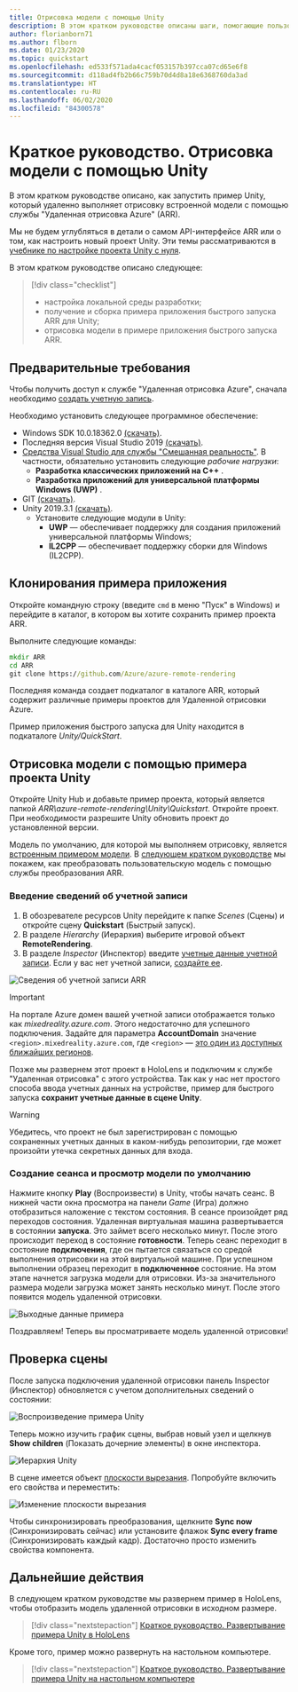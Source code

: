```yaml
---
title: Отрисовка модели с помощью Unity
description: В этом кратком руководстве описаны шаги, помогающие пользователю выполнить отрисовку модели
author: florianborn71
ms.author: flborn
ms.date: 01/23/2020
ms.topic: quickstart
ms.openlocfilehash: ed533f571ada4cacf053157b397cca07cd65e6f8
ms.sourcegitcommit: d118ad4fb2b66c759b70d4d8a18e6368760da3ad
ms.translationtype: HT
ms.contentlocale: ru-RU
ms.lasthandoff: 06/02/2020
ms.locfileid: "84300578"
---
```

# <a name="quickstart-render-a-model-with-unity"></a>Краткое руководство. Отрисовка модели с помощью Unity

В этом кратком руководстве описано, как запустить пример Unity, который удаленно выполняет отрисовку встроенной модели с помощью службы "Удаленная отрисовка Azure" (ARR).

Мы не будем углубляться в детали о самом API-интерфейсе ARR или о том, как настроить новый проект Unity. Эти темы рассматриваются в [учебнике по настройке проекта Unity с нуля](../tutorials/unity/project-setup.md).

В этом кратком руководстве описано следующее:
> [!div class="checklist"]
>
>* настройка локальной среды разработки;
>* получение и сборка примера приложения быстрого запуска ARR для Unity;
>* отрисовка модели в примере приложения быстрого запуска ARR.

## <a name="prerequisites"></a>Предварительные требования

Чтобы получить доступ к службе "Удаленная отрисовка Azure", сначала необходимо [создать учетную запись](../how-tos/create-an-account.md).

Необходимо установить следующее программное обеспечение:

* Windows SDK 10.0.18362.0 [(скачать)](https://developer.microsoft.com/windows/downloads/windows-10-sdk).
* Последняя версия Visual Studio 2019 [(скачать)](https://visualstudio.microsoft.com/vs/older-downloads/).
* [Средства Visual Studio для службы "Смешанная реальность"](https://docs.microsoft.com/windows/mixed-reality/install-the-tools). В частности, обязательно установить следующие *рабочие нагрузки*:
  * **Разработка классических приложений на C++** .
  * **Разработка приложений для универсальной платформы Windows (UWP)** .
* GIT [(скачать)](https://git-scm.com/downloads).
* Unity 2019.3.1 [(скачать)](https://unity3d.com/get-unity/download).
  * Установите следующие модули в Unity:
    * **UWP** — обеспечивает поддержку для создания приложений универсальной платформы Windows;
    * **IL2CPP** — обеспечивает поддержку сборки для Windows (IL2CPP).

## <a name="clone-the-sample-app"></a>Клонирования примера приложения

Откройте командную строку (введите `cmd` в меню "Пуск" в Windows) и перейдите в каталог, в котором вы хотите сохранить пример проекта ARR.

Выполните следующие команды:

```cmd
mkdir ARR
cd ARR
git clone https://github.com/Azure/azure-remote-rendering
```

Последняя команда создает подкаталог в каталоге ARR, который содержит различные примеры проектов для Удаленной отрисовки Azure.

Пример приложения быстрого запуска для Unity находится в подкаталоге *Unity/QuickStart*.

## <a name="rendering-a-model-with-the-unity-sample-project"></a>Отрисовка модели с помощью примера проекта Unity

Откройте Unity Hub и добавьте пример проекта, который является папкой *ARR\azure-remote-rendering\Unity\Quickstart*.
Откройте проект. При необходимости разрешите Unity обновить проект до установленной версии.

Модель по умолчанию, для которой мы выполняем отрисовку, является [встроенным примером модели](../samples/sample-model.md). В [следующем кратком руководстве](convert-model.md) мы покажем, как преобразовать пользовательскую модель с помощью службы преобразования ARR.

### <a name="enter-your-account-info"></a>Введение сведений об учетной записи

1. В обозревателе ресурсов Unity перейдите к папке *Scenes* (Сцены) и откройте сцену **Quickstart** (Быстрый запуск).
1. В разделе *Hierarchy* (Иерархия) выберите игровой объект **RemoteRendering**.
1. В разделе *Inspector* (Инспектор) введите [учетные данные учетной записи](../how-tos/create-an-account.md). Если у вас нет учетной записи, [создайте ее](../how-tos/create-an-account.md).

![Сведения об учетной записи ARR](./media/arr-sample-account-info.png)

> [!IMPORTANT]
> На портале Azure домен вашей учетной записи отображается только как *mixedreality.azure.com*. Этого недостаточно для успешного подключения.
> Задайте для параметра **AccountDomain** значение `<region>.mixedreality.azure.com`, где `<region>` — [это один из доступных ближайших регионов](../reference/regions.md).

Позже мы развернем этот проект в HoloLens и подключим к службе "Удаленная отрисовка" с этого устройства. Так как у нас нет простого способа ввода учетных данных на устройстве, пример для быстрого запуска **сохранит учетные данные в сцене Unity**.

> [!WARNING]
> Убедитесь, что проект не был зарегистрирован с помощью сохраненных учетных данных в каком-нибудь репозитории, где может произойти утечка секретных данных для входа.

### <a name="create-a-session-and-view-the-default-model"></a>Создание сеанса и просмотр модели по умолчанию

Нажмите кнопку **Play** (Воспроизвести) в Unity, чтобы начать сеанс. В нижней части окна просмотра на панели *Game* (Игра) должно отобразиться наложение с текстом состояния. В сеансе произойдет ряд переходов состояния. Удаленная виртуальная машина развертывается в состоянии **запуска**. Это займет всего несколько минут. После этого происходит переход в состояние **готовности**. Теперь сеанс переходит в состояние **подключения**, где он пытается связаться со средой выполнения отрисовки на этой виртуальной машине. При успешном выполнении образец переходит в **подключенное** состояние. На этом этапе начнется загрузка модели для отрисовки. Из-за значительного размера модели загрузка может занять несколько минут. После этого появится модель удаленной отрисовки.

![Выходные данные примера](media/arr-sample-output.png)

Поздравляем! Теперь вы просматриваете модель удаленной отрисовки!

## <a name="inspecting-the-scene"></a>Проверка сцены

После запуска подключения удаленной отрисовки панель Inspector (Инспектор) обновляется с учетом дополнительных сведений о состоянии:

![Воспроизведение примера Unity](./media/arr-sample-configure-session-running.png)

Теперь можно изучить график сцены, выбрав новый узел и щелкнув **Show children** (Показать дочерние элементы) в окне инспектора.

![Иерархия Unity](./media/unity-hierarchy.png)

В сцене имеется объект [плоскости вырезания](../overview/features/cut-planes.md). Попробуйте включить его свойства и переместить:

![Изменение плоскости вырезания](media/arr-sample-unity-cutplane.png)

Чтобы синхронизировать преобразования, щелкните **Sync now** (Синхронизировать сейчас) или установите флажок **Sync every frame** (Синхронизировать каждый кадр). Достаточно просто изменить свойства компонента.

## <a name="next-steps"></a>Дальнейшие действия

В следующем кратком руководстве мы развернем пример в HoloLens, чтобы отобразить модель удаленной отрисовки в исходном размере.

> [!div class="nextstepaction"]
> [Краткое руководство. Развертывание примера Unity в HoloLens](deploy-to-hololens.md)

Кроме того, пример можно развернуть на настольном компьютере.

> [!div class="nextstepaction"]
> [Краткое руководство. Развертывание примера Unity на настольном компьютере](deploy-to-desktop.md)